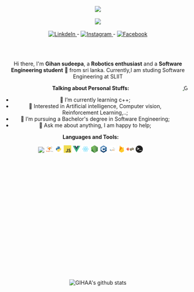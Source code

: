 <!--### Hey 👋, I'm GIHAA-->


<p align="center">
    <img src="https://readme-typing-svg.herokuapp.com?color=fff&width=600&height=65&lines=Hey👋,+Welcome+To+My+Profile+✈️+🚁+🔭+🛸+🤖+🇱🇰&center=true"></a>
</p>
<div align="center">
<img height = 200 src="https://i.imgur.com/A2iTyt8.gif">
</div>

<div align = "center">
<p>
<a href="https://www.linkedin.com/in/gihan-sudeepa-177a9820a/">
  <img  alt="LinkdeIn" width="30px" margin-left = "100" src="https://cdn.jsdelivr.net/npm/simple-icons@v3/icons/linkedin.svg" />
</a>
    -
<a href="https://www.instagram.com/gihan_sudeepa/">
  <img  alt="Instagram" width="30px" src="https://cdn.jsdelivr.net/npm/simple-icons@v3/icons/instagram.svg" />
</a>
    -
<a href="https://www.facebook.com/gihan.sudeepa.9/">
  <img  alt="Facebook" width="30px" src="https://cdn.jsdelivr.net/npm/simple-icons@v3/icons/facebook.svg" />
</a>
</p>
<div>
<br />
<br />

Hi there, I'm **Gihan sudeepa**, a **Robotics enthusiast** and a **Software Engineering student** 🚀 from sri lanka.  Currently,I am studing Software Engineering at SLIIT

  <img align="right" alt="GIF" weight = "900" height = "450" style="border-radius:50%" src="https://64.media.tumblr.com/fe6d6866c5f3902586116f472a2ab20f/921683666be3fa68-8a/s540x810/90260b81c89a1cc7d3f0bdabf9096d7530e3f83d.gifv" />
  
  

**Talking about Personal Stuffs:**

- 🌱 I’m currently learning c++; 
- 🤔 Interested in Artificial intelligence, Computer vision, Reinforcement Learning,..;
- 💼 I’m pursuing a Bachelor's degree in Software Engineering;
- 💬 Ask me about anything, I am happy to help;

**Languages and Tools:**  

<code><img height="20" src="https://pytorch.org/assets/images/pytorch-logo.png"></code>
<code><img height="20" src="https://raw.githubusercontent.com/github/explore/80688e429a7d4ef2fca1e82350fe8e3517d3494d/topics/tensorflow/tensorflow.png"></code>
<code><img height="20" src="https://raw.githubusercontent.com/github/explore/80688e429a7d4ef2fca1e82350fe8e3517d3494d/topics/python/python.png"></code>
<code><img height="20" src="https://raw.githubusercontent.com/github/explore/80688e429a7d4ef2fca1e82350fe8e3517d3494d/topics/javascript/javascript.png"></code>
<code><img height="20" src="https://raw.githubusercontent.com/github/explore/80688e429a7d4ef2fca1e82350fe8e3517d3494d/topics/vue/vue.png"></code>
<code><img height="20" src="https://raw.githubusercontent.com/github/explore/80688e429a7d4ef2fca1e82350fe8e3517d3494d/topics/react/react.png"></code>
<code><img height="20" src="https://raw.githubusercontent.com/github/explore/80688e429a7d4ef2fca1e82350fe8e3517d3494d/topics/nodejs/nodejs.png"></code>
<code><img height="20" src="https://raw.githubusercontent.com/github/explore/80688e429a7d4ef2fca1e82350fe8e3517d3494d/topics/cpp/cpp.png"></code>
<code><img height="20" src="https://raw.githubusercontent.com/github/explore/80688e429a7d4ef2fca1e82350fe8e3517d3494d/topics/mysql/mysql.png"></code>
<code><img height="20" src="https://raw.githubusercontent.com/github/explore/80688e429a7d4ef2fca1e82350fe8e3517d3494d/topics/firebase/firebase.png"></code>
<code><img height="20" src="https://raw.githubusercontent.com/github/explore/80688e429a7d4ef2fca1e82350fe8e3517d3494d/topics/git/git.png"></code>
<code><img height="20" src="https://raw.githubusercontent.com/github/explore/80688e429a7d4ef2fca1e82350fe8e3517d3494d/topics/terminal/terminal.png"></code>

<br>
<br>
<br>
<br>
<br>
<br>
<br>
<br>
<br>
<br>
<br>
<br>
<br>
<br>
<br>
<br>
<br>
<br>

![GIHAA's github stats](https://github-readme-stats.vercel.app/api?username=GIHAA&show_icons=true&hide_border=true)


